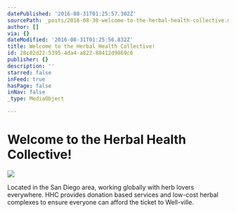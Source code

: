 ```yaml
---
datePublished: '2016-08-31T01:25:57.302Z'
sourcePath: _posts/2016-08-30-welcome-to-the-herbal-health-collective.md
author: []
via: {}
dateModified: '2016-08-31T01:25:56.832Z'
title: Welcome to the Herbal Health Collective!
id: 28c02d22-5395-4da4-a822-88412d9869c6
publisher: {}
description: ''
starred: false
inFeed: true
hasPage: false
inNav: false
_type: MediaObject

---
```

# Welcome to the Herbal Health Collective!
![](https://the-grid-user-content.s3-us-west-2.amazonaws.com/05041ba7-01f1-4ee6-8984-60957989aa3e.jpg)

Located in the San Diego area, working globally with herb lovers everywhere. HHC provides donation based services and low-cost herbal complexes to ensure everyone can afford the ticket to Well-ville.